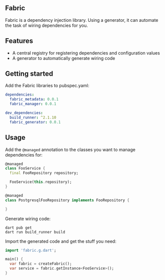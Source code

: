 Fabric
------

Fabric is a dependency injection library.
Using a generator, it can automate the task of wiring dependencies for you.

## Features

* A central registry for registering dependencies and configuration values
* A generator to automatically generate wiring code

## Getting started

Add the Fabric libraries to pubspec.yaml:

```yaml
dependencies:
  fabric_metadata: 0.0.1
  fabric_manager: 0.0.1

dev_dependencies:
  build_runner: ^2.1.10
  fabric_generator: 0.0.1
```

## Usage

Add the `@managed` annotation to the classes you want to manage dependencies for:

```dart
@managed
class FooService {
  final FooRepository repository;

  FooService(this.repository);
}

@managed
class PostgresqlFooRepository implements FooRepository {

}
```

Generate wiring code:

```shell
dart pub get
dart run build_runner build 
```

Import the generated code and get the stuff you need:

```dart
import 'fabric.g.dart';

main() {
  var fabric = createFabric();
  var service = fabric.getInstance<FooService>();
}
```
